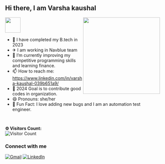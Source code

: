 
# <h2> Hi there, I am <a >Varsha kaushal </a>
<img src="https://media.giphy.com/media/ujrj9aoOdNvXO/giphy.gif" width="50"></h2>
    <img align='right' src="https://media.giphy.com/media/XGmwiw4CkjtAIU3b0z/giphy.gif" width="250"> 
 
- 🏫 I have completed my B.tech in 2023
- ✈  I am working in Navblue team
- 🔭 I’m currently improving my competitive programming skills and learning finance.
- 📫 How to reach me: https://www.linkedin.com/in/varsha-kaushal-039b651a9/
- 🎯 2024 Goal is to contribute good codes in organization.
- 😄 Pronouns: she/her
- 🎈 Fun Fact: I love adding new bugs and I am an automation test engineer.
<br>

</div>
 
**⚙️ Visitors Count:**
<br>
![Visitor Count](https://profile-counter.glitch.me/{VarshaKaushal2002}/count.svg)
### Connect with me
<a href="mailto:kaushalvarsha39@gmail.com"><img alt="Gmail" src="https://img.shields.io/badge/Gmail-D14836?style=for-the-badge&logo=gmail&logoColor=white" /></a>
<a href="https://www.linkedin.com/in/varsha-kaushal-039b651a9/"><img alt="LinkedIn" src="https://img.shields.io/badge/linkedin%20-%230077B5.svg?&style=for-the-badge&logo=linkedin&logoColor=white"/></a>
